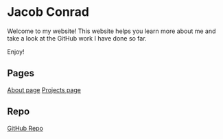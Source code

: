 # Jacob Conrad

Welcome to my website! This website helps you learn more about me and take a look at the GitHub work I have done so far.

Enjoy!

## Pages

[About page](./about)
[Projects page](./projects)

## Repo

[GitHub Repo](https://github.com/jrconrad10/jrconrad10.github.io)
